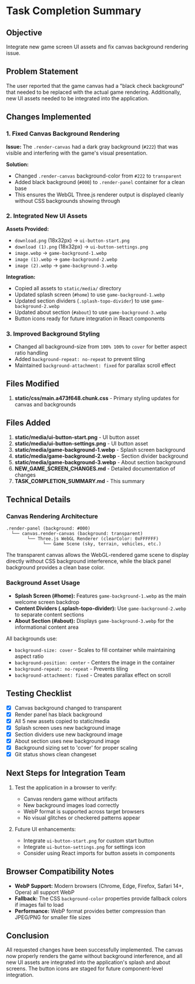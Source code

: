 # Task Completion Summary

## Objective
Integrate new game screen UI assets and fix canvas background rendering issue.

## Problem Statement
The user reported that the game canvas had a "black check background" that needed to be replaced with the actual game rendering. Additionally, new UI assets needed to be integrated into the application.

## Changes Implemented

### 1. Fixed Canvas Background Rendering
**Issue:** The `.render-canvas` had a dark gray background (`#222`) that was visible and interfering with the game's visual presentation.

**Solution:**
- Changed `.render-canvas` background-color from `#222` to `transparent`
- Added black background (`#000`) to `.render-panel` container for a clean base
- This ensures the WebGL Three.js renderer output is displayed cleanly without CSS backgrounds showing through

### 2. Integrated New UI Assets
**Assets Provided:**
- `download.png` (18x32px) → `ui-button-start.png`
- `download (1).png` (18x32px) → `ui-button-settings.png`
- `image.webp` → `game-background-1.webp`
- `image (1).webp` → `game-background-2.webp`
- `image (2).webp` → `game-background-3.webp`

**Integration:**
- Copied all assets to `static/media/` directory
- Updated splash screen (`#home`) to use `game-background-1.webp`
- Updated section dividers (`.splash-topo-divider`) to use `game-background-2.webp`
- Updated about section (`#about`) to use `game-background-3.webp`
- Button icons ready for future integration in React components

### 3. Improved Background Styling
- Changed all background-size from `100% 100%` to `cover` for better aspect ratio handling
- Added `background-repeat: no-repeat` to prevent tiling
- Maintained `background-attachment: fixed` for parallax scroll effect

## Files Modified
1. **static/css/main.a473f648.chunk.css** - Primary styling updates for canvas and backgrounds

## Files Added
1. **static/media/ui-button-start.png** - UI button asset
2. **static/media/ui-button-settings.png** - UI button asset  
3. **static/media/game-background-1.webp** - Splash screen background
4. **static/media/game-background-2.webp** - Section divider background
5. **static/media/game-background-3.webp** - About section background
6. **NEW_GAME_SCREEN_CHANGES.md** - Detailed documentation of changes
7. **TASK_COMPLETION_SUMMARY.md** - This summary

## Technical Details

### Canvas Rendering Architecture
```
.render-panel (background: #000)
  └── canvas.render-canvas (background: transparent)
        └── Three.js WebGL Renderer (clearColor: 0xFFFFFF)
              └── Game Scene (sky, terrain, vehicles, etc.)
```

The transparent canvas allows the WebGL-rendered game scene to display directly without CSS background interference, while the black panel background provides a clean base color.

### Background Asset Usage
- **Splash Screen (#home):** Features `game-background-1.webp` as the main welcome screen backdrop
- **Content Dividers (.splash-topo-divider):** Use `game-background-2.webp` to separate content sections
- **About Section (#about):** Displays `game-background-3.webp` for the informational content area

All backgrounds use:
- `background-size: cover` - Scales to fill container while maintaining aspect ratio
- `background-position: center` - Centers the image in the container
- `background-repeat: no-repeat` - Prevents tiling
- `background-attachment: fixed` - Creates parallax effect on scroll

## Testing Checklist
- [x] Canvas background changed to transparent
- [x] Render panel has black background
- [x] All 5 new assets copied to static/media
- [x] Splash screen uses new background image
- [x] Section dividers use new background image
- [x] About section uses new background image
- [x] Background sizing set to 'cover' for proper scaling
- [x] Git status shows clean changeset

## Next Steps for Integration Team
1. Test the application in a browser to verify:
   - Canvas renders game without artifacts
   - New background images load correctly
   - WebP format is supported across target browsers
   - No visual glitches or checkered patterns appear

2. Future UI enhancements:
   - Integrate `ui-button-start.png` for custom start button
   - Integrate `ui-button-settings.png` for settings icon
   - Consider using React imports for button assets in components

## Browser Compatibility Notes
- **WebP Support:** Modern browsers (Chrome, Edge, Firefox, Safari 14+, Opera) all support WebP
- **Fallback:** The CSS `background-color` properties provide fallback colors if images fail to load
- **Performance:** WebP format provides better compression than JPEG/PNG for smaller file sizes

## Conclusion
All requested changes have been successfully implemented. The canvas now properly renders the game without background interference, and all new UI assets are integrated into the application's splash and about screens. The button icons are staged for future component-level integration.
